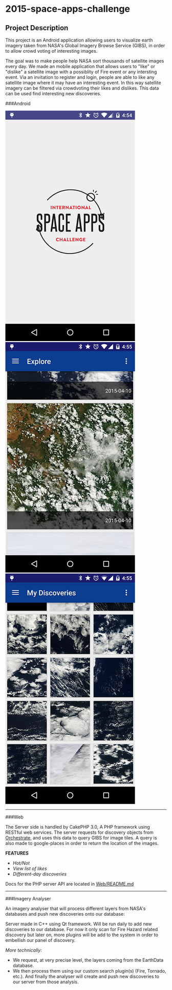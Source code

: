 # 2015-space-apps-challenge

## __Project Description__

This project is an Android application allowing users to visualize earth imagery taken from NASA's Global Imagery Browse Service (GIBS), in order to allow crowd voting of interesting images.

The goal was to make people help NASA sort thousands of satellite images every day.
We made an mobile application that allows users to "like" or "dislike" a satellite image with a possiblity of Fire event or any intersting event. 
Via an invitation to register and login, people are able to like any satellite image where it may have an interesting event. In this way satellite imagery can be filtered via crowdvoting their likes and dislikes. This data can be used find interesting new discoveries.

###Android

![Splash Screen](https://github.com/TheRealNox/2015-space-apps-challenge/blob/master/Android/StellarViews/screenshots/device-2015-04-12-165449.png) ![Discovery Feed](https://github.com/TheRealNox/2015-space-apps-challenge/blob/master/Android/StellarViews/screenshots/device-2015-04-12-165521.png) ![My Discoveries](https://github.com/TheRealNox/2015-space-apps-challenge/blob/master/Android/StellarViews/screenshots/device-2015-04-12-165544.png)

___



###Web

The Server side is handled by CakePHP 3.0, A PHP framework using RESTful web services.
The server requests for discovery objects from [Orchestrate](https://orchestrate.io/ "orchestrate.io"), and uses this data to query GIBS for image tiles. A query is also made to google-places in order to return the location of the images.

**FEATURES**
- *Hot/Not*
- *View list of likes*
- *Different-day discoveries*

Docs for the PHP server API are located in [Web/README.md](https://github.com/TheRealNox/2015-space-apps-challenge/blob/master/Web/README.md "README")



___



###Imagery Analyser

An imagery analyser that will process different layers from NASA's databases and push new discoveries onto our database:

Server made in C++ using Qt framework. Will be run daily to add new discoveries to our database. For now it only scan for Fire Hazard related discovery but later on, more plugins will be add to the system in order to embellish our panel of discovery.

*More technically:*
- We request, at very precise level, the layers coming from the EarthData database.
- We then process them using our custom search plugin(s) (Fire, Tornado, etc.).
And finally the analyser will create and push new discoveries to our server from those analysis.

